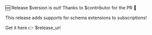 🆕 Release $version is out! Thanks to $contributor for the PR 👏

This release adds supports for schema extensions to subscriptions!

Get it here 👉 $release_url
